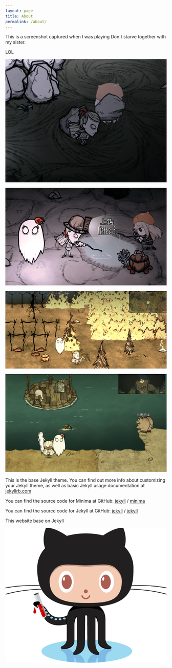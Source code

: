 ```yaml
---
layout: page
title: About
permalink: /about/
---
```


This is a screenshot captured when I was playing Don't starve together with my sister.

LOL

![When we both move th rocks](/assets/Dontstarvetogether1.png)

![When we fishing in the cave underground](/assets/Dontstarvetogether2.png)

![When our base burned in the damn hot summer by the fire dog](/assets/Dontstarvetogether3.png)

![When we first create the raft but she couldn't conntrol it.She cannot pick me up and I was shouting:you idiot!](/assets/Dontstarvetogether4.png)

This is the base Jekyll theme. You can find out more info about customizing your Jekyll theme, as well as basic Jekyll usage documentation at [jekyllrb.com](https://jekyllrb.com/)

You can find the source code for Minima at GitHub:
[jekyll][jekyll-organization] /
[minima](https://github.com/jekyll/minima)

You can find the source code for Jekyll at GitHub:
[jekyll][jekyll-organization] /
[jekyll](https://github.com/jekyll/jekyll)

This website base on Jekyll

![](/assets/octojekyll.png)


[jekyll-organization]: https://github.com/jekyll

